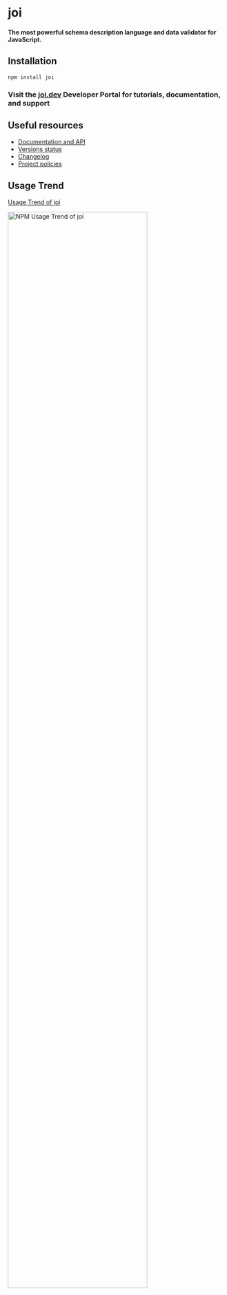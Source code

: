 # joi

#### The most powerful schema description language and data validator for JavaScript.

## Installation
`npm install joi`

### Visit the [joi.dev](https://joi.dev) Developer Portal for tutorials, documentation, and support

## Useful resources

- [Documentation and API](https://joi.dev/api/)
- [Versions status](https://joi.dev/resources/status/#joi)
- [Changelog](https://joi.dev/resources/changelog/)
- [Project policies](https://joi.dev/policies/)

## Usage Trend

[Usage Trend of joi](https://npm-compare.com/joi#timeRange=THREE_YEARS)
  
<a href="https://npm-compare.com/joi#timeRange=THREE_YEARS" target="_blank">
  <img src="https://npm-compare.com/img/npm-trend/THREE_YEARS/joi.png" width="80%" alt="NPM Usage Trend of joi" />
</a>
